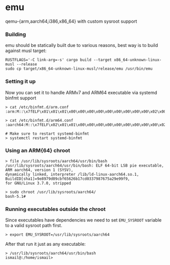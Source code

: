 # emu
qemu-{arm,aarch64,i386,x86_64} with custom sysroot support

### Building

emu should be statically built due to various reasons, best way is to build against musl target:

```
RUSTFLAGS='-C link-arg=-s' cargo build --target x86_64-unknown-linux-musl --release
sudo cp target/x86_64-unknown-linux-musl/release/emu /usr/bin/emu
```

### Setting it up
Now you can set it to handle ARMv7 and ARM64 executable via systemd binfmt support

```
> cat /etc/binfmt.d/arm.conf
:arm:M::\x7fELF\x01\x01\x01\x00\x00\x00\x00\x00\x00\x00\x00\x00\x02\x00\x28\x00:\xff\xff\xff\xff\xff\xff\xff\x00\xff\xff\xff\xff\xff\xff\xff\xff\xfe\xff\xff\xff:/usr/bin/emu:

> cat /etc/binfmt.d/arm64.conf
:aarch64:M::\x7fELF\x02\x01\x01\x00\x00\x00\x00\x00\x00\x00\x00\x00\x02\x00\xb7\x00:\xff\xff\xff\xff\xff\xff\xff\x00\xff\xff\xff\xff\xff\xff\xff\xff\xfe\xff\xff\xff:/usr/bin/emu:CF

# Make sure to restart systemd-binfmt
> systemctl restart systemd-binfmt
```
### Using an ARM{64} chroot

```
> file /usr/lib/sysroots/aarch64/usr/bin/bash
/usr/lib/sysroots/aarch64/usr/bin/bash: ELF 64-bit LSB pie executable, ARM aarch64, version 1 (SYSV),
dynamically linked, interpreter /lib/ld-linux-aarch64.so.1, BuildID[sha1]=9e8979d09cbf65626b17cd0337987675a29e99f9,
for GNU/Linux 3.7.0, stripped

> sudo chroot /usr/lib/sysroots/aarch64/
bash-5.1#
```

### Running executables outside the chroot

Since executables have dependencies we need to set `EMU_SYSROOT` variable to a valid sysroot path first.

```
> export EMU_SYSROOT=/usr/lib/sysroots/aarch64
```

After that run it just as any executable:
```
> /usr/lib/sysroots/aarch64/usr/bin/bash
ismail@:/home/ismail>
```

